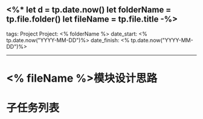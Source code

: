 <%*
let d = tp.date.now()
let folderName = tp.file.folder()
let fileName = tp.file.title
-%>
---
tags: Project
Project: <% folderName %>
date_start: <% tp.date.now("YYYY-MM-DD")%>
date_finish: <% tp.date.now("YYYY-MM-DD")%>

---

# <% fileName %>模块设计思路

# 子任务列表


